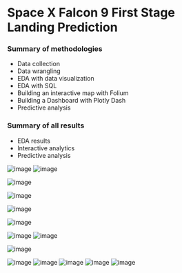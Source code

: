 # Space X Falcon 9 First Stage Landing Prediction

### Summary of methodologies

- Data collection
- Data wrangling
- EDA with data visualization
- EDA with SQL
- Building an interactive map with Folium
- Building a Dashboard with Plotly Dash
- Predictive analysis

### Summary of all results
- EDA results
- Interactive analytics
- Predictive analysis

![image](https://user-images.githubusercontent.com/91353356/173728146-77251647-2d49-4f9f-98a9-84ce1c5e1874.png)
![image](https://user-images.githubusercontent.com/91353356/173728669-e4d0fa79-47f9-48fd-bf45-2af101ecf3ef.png)

![image](https://user-images.githubusercontent.com/91353356/173730189-31e1afce-eb05-4b0b-8676-d3b8efbe2b9b.png)

![image](https://user-images.githubusercontent.com/91353356/173728957-18ab5694-2d3c-4ba5-98db-6e232822f133.png)

![image](https://user-images.githubusercontent.com/91353356/173728178-28b35719-80d9-4a01-aac3-ade4f908f705.png)

![image](https://user-images.githubusercontent.com/91353356/173730339-6be93be9-a53d-422c-b970-c322fc0a606b.png)

![image](https://user-images.githubusercontent.com/91353356/173728204-2b538750-9379-4115-b1b6-d3d861bd4173.png)
![image](https://user-images.githubusercontent.com/91353356/173729408-45ca5f2d-ae67-4d26-95cc-0f79ea08f5c2.png)

![image](https://user-images.githubusercontent.com/91353356/173730462-b2e86b94-1ddb-4ce1-b23a-721ed4149483.png)

![image](https://user-images.githubusercontent.com/91353356/173730559-d4bbd8ce-b247-4702-a6fe-626aac6c7a59.png)
![image](https://user-images.githubusercontent.com/91353356/173728256-e0afe0cd-cbc6-4b25-9763-ccdb21278c00.png)
![image](https://user-images.githubusercontent.com/91353356/173729520-85dfc88c-3ab9-4218-b1cc-5cdce23fe05e.png)
![image](https://user-images.githubusercontent.com/91353356/173729537-d1282839-17ed-43a0-ac42-44c61cc87237.png)
![image](https://user-images.githubusercontent.com/91353356/173729544-38b634bc-c45c-4bdb-855d-bee1f410054d.png)

